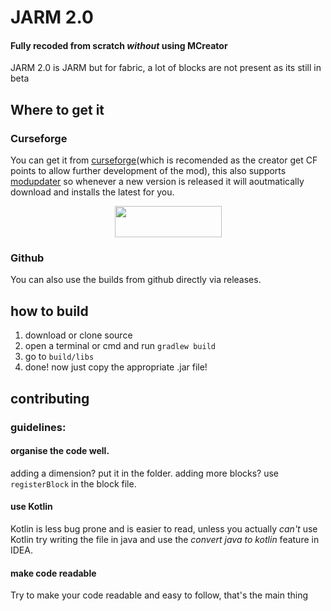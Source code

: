 # JARM 2.0
#### Fully recoded from scratch _without_ using MCreator
JARM 2.0 is JARM but for fabric, a lot of blocks are not present as its still in beta

## Where to get it
### Curseforge
You can get it from [curseforge](https://www.curseforge.com/minecraft/mc-mods/jarm-fabric-edition)(which is recomended as the creator get CF points to allow further development of the mod), this also supports [modupdater](https://gitea.thebrokenrail.com/TheBrokenRail/ModUpdater.git) so whenever a new version is released it will aoutmatically download and installs the latest for you.
<p><a title="Fabric Language Kotlin" href="https://minecraft.curseforge.com/projects/fabric-language-kotlin" target="_blank" rel="noopener noreferrer"><img style="display: block; margin-left: auto; margin-right: auto;" src="https://i.imgur.com/c1DH9VL.png" alt="" width="171" height="50" /></a></p>

### Github
You can also use the builds from github directly via releases.

## how to build
1. download or clone source
2. open a terminal or cmd and run `gradlew build`
3. go to `build/libs`
4. done! now just copy the appropriate .jar file!

## contributing

### guidelines:

#### organise the code well.
 adding a dimension? put it in the folder. adding more blocks? use `registerBlock` in the block file.
 
#### use Kotlin
Kotlin is less bug prone and is easier to read, unless you actually _can't_ use Kotlin try writing the file in java and use the _convert java to kotlin_ feature in IDEA.

#### make code readable
Try to make your code readable and easy to follow, that's the main thing
